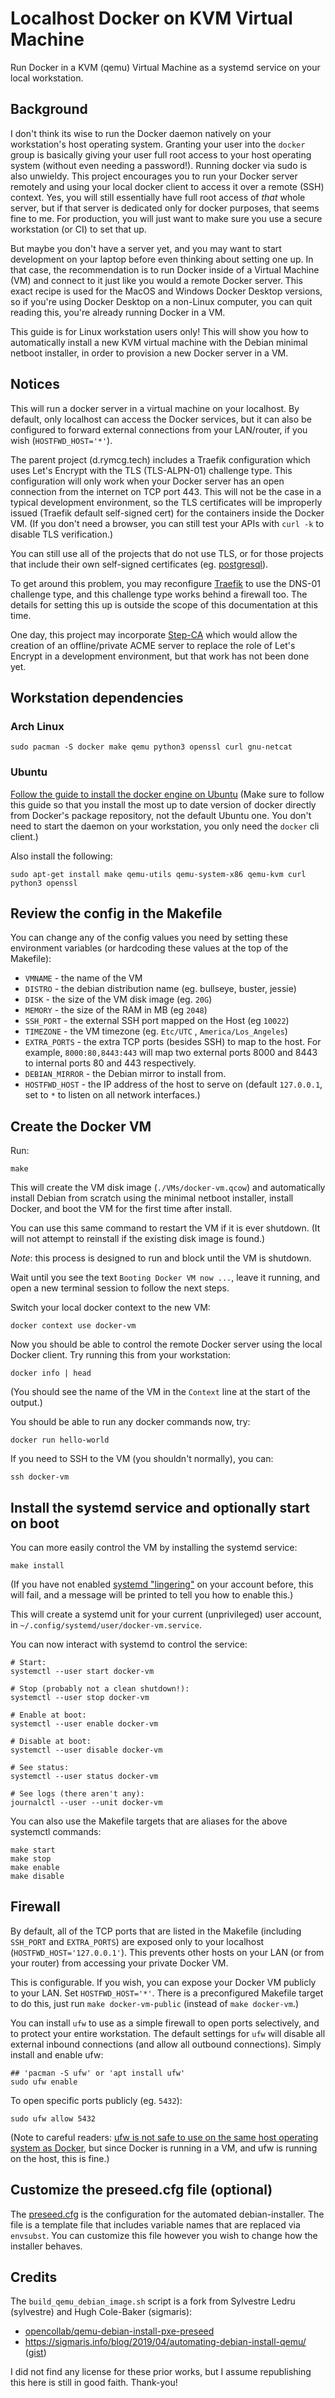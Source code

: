 # Localhost Docker on KVM Virtual Machine

Run Docker in a KVM (qemu) Virtual Machine as a systemd service on your local
workstation.

## Background

I don't think its wise to run the Docker daemon natively on your workstation's
host operating system. Granting your user into the `docker` group is basically
giving your user full root access to your host operating system (without even
needing a password!). Running docker via sudo is also unwieldy. This project
encourages you to run your Docker server remotely and using your local docker
client to access it over a remote (SSH) context. Yes, you will still essentially
have full root access of *that* whole server, but if that server is dedicated
only for docker purposes, that seems fine to me. For production, you will just
want to make sure you use a secure workstation (or CI) to set that up.

But maybe you don't have a server yet, and you may want to start development on
your laptop before even thinking about setting one up. In that case, the
recommendation is to run Docker inside of a Virtual Machine (VM) and connect to
it just like you would a remote Docker server. This exact recipe is used for the
MacOS and Windows Docker Desktop versions, so if you're using Docker Desktop on
a non-Linux computer, you can quit reading this, you're already running Docker
in a VM.

This guide is for Linux workstation users only! This will show you how to
automatically install a new KVM virtual machine with the Debian minimal netboot
installer, in order to provision a new Docker server in a VM.

## Notices

This will run a docker server in a virtual machine on your localhost. By
default, only localhost can access the Docker services, but it can also be
configured to forward external connections from your LAN/router, if you wish
(`HOSTFWD_HOST='*'`).

The parent project (d.rymcg.tech) includes a Traefik configuration which uses
Let's Encrypt with the TLS (TLS-ALPN-01) challenge type. This configuration will
only work when your Docker server has an open connection from the internet on
TCP port 443. This will not be the case in a typical development environment, so
the TLS certificates will be improperly issued (Traefik default self-signed
cert) for the containers inside the Docker VM. (If you don't need a browser, you
can still test your APIs with `curl -k` to disable TLS verification.)

You can still use all of the projects that do not use TLS, or for those projects
that include their own self-signed certificates (eg.
[postgresql](../postgresql)).

To get around this problem, you may reconfigure
[Traefik](../traefik/docker-compose.yaml) to use the DNS-01 challenge type, and
this challenge type works behind a firewall too. The details for setting this up
is outside the scope of this documentation at this time.

One day, this project may incorporate
[Step-CA](https://smallstep.com/docs/step-ca) which would allow the creation of
an offline/private ACME server to replace the role of Let's Encrypt in a
development environment, but that work has not been done yet.

## Workstation dependencies

### Arch Linux

```
sudo pacman -S docker make qemu python3 openssl curl gnu-netcat
```

### Ubuntu

[Follow the guide to install the docker engine on
Ubuntu](https://docs.docker.com/get-docker/) (Make sure to follow this guide so
that you install the most up to date version of docker directly from Docker's
package repository, not the default Ubuntu one. You don't need to start the
daemon on your workstation, you only need the `docker` cli client.)

Also install the following:

```
sudo apt-get install make qemu-utils qemu-system-x86 qemu-kvm curl python3 openssl
```

## Review the config in the Makefile

You can change any of the config values you need by setting these environment
variables (or hardcoding these values at the top of the Makefile):

 * `VMNAME` - the name of the VM
 * `DISTRO` - the debian distribution name (eg. bullseye, buster, jessie)
 * `DISK` - the size of the VM disk image (eg. `20G`)
 * `MEMORY` - the size of the RAM in MB (eg `2048`)
 * `SSH_PORT` - the external SSH port mapped on the Host (eg `10022`)
 * `TIMEZONE` - the VM timezone (eg. `Etc/UTC` , `America/Los_Angeles`)
 * `EXTRA_PORTS` - the extra TCP ports (besides SSH) to map to the host. For
   example, `8000:80,8443:443` will map two external ports 8000 and 8443 to
   internal ports 80 and 443 respectively.
 * `DEBIAN_MIRROR` - the Debian mirror to install from.
 * `HOSTFWD_HOST` - the IP address of the host to serve on (default `127.0.0.1`,
   set to `*` to listen on all network interfaces.)
 
## Create the Docker VM

Run: 

```
make
```

This will create the VM disk image (`./VMs/docker-vm.qcow`) and automatically
install Debian from scratch using the minimal netboot installer, install Docker,
and boot the VM for the first time after install.

You can use this same command to restart the VM if it is ever shutdown. (It will
not attempt to reinstall if the existing disk image is found.)

*Note*: this process is designed to run and block until the VM is shutdown. 


Wait until you see the text `Booting Docker VM now ...`, leave it running, and
open a new terminal session to follow the next steps.

Switch your local docker context to the new VM:

```
docker context use docker-vm
```

Now you should be able to control the remote Docker server using the local
Docker client. Try running this from your workstation:

```
docker info | head
```

(You should see the name of the VM in the `Context` line at the start of the
output.)

You should be able to run any docker commands now, try:

```
docker run hello-world
```

If you need to SSH to the VM (you shouldn't normally), you can:

```
ssh docker-vm
```

## Install the systemd service and optionally start on boot

You can more easily control the VM by installing the systemd service:

```
make install
```

(If you have not enabled [systemd
"lingering"](https://wiki.archlinux.org/title/Systemd/user#Automatic_start-up_of_systemd_user_instances)
on your account before, this will fail, and a message will be printed to tell
you how to enable this.)

This will create a systemd unit for your current (unprivileged) user account, in
`~/.config/systemd/user/docker-vm.service`.

You can now interact with systemd to control the service:

```
# Start:
systemctl --user start docker-vm

# Stop (probably not a clean shutdown!):
systemctl --user stop docker-vm

# Enable at boot:
systemctl --user enable docker-vm

# Disable at boot:
systemctl --user disable docker-vm

# See status:
systemctl --user status docker-vm

# See logs (there aren't any):
journalctl --user --unit docker-vm
```

You can also use the Makefile targets that are aliases for the above systemctl
commands:

```
make start
make stop
make enable
make disable
```

## Firewall

By default, all of the TCP ports that are listed in the Makefile (including
`SSH_PORT` and `EXTRA_PORTS`) are exposed only to your localhost
(`HOSTFWD_HOST='127.0.0.1'`). This prevents other hosts on your LAN (or from
your router) from accessing your private Docker VM.

This is configurable. If you wish, you can expose your Docker VM publicly to
your LAN. Set `HOSTFWD_HOST='*'`. There is a preconfigured Makefile target to do
this, just run `make docker-vm-public` (instead of `make docker-vm`.)

You can install `ufw` to use as a simple firewall to open ports selectively, and
to protect your entire workstation. The default settings for `ufw` will disable
all external inbound connections (and allow all outbound connections). Simply
install and enable ufw:

```
## 'pacman -S ufw' or 'apt install ufw'
sudo ufw enable
```

To open specific ports publicly (eg. `5432`):

```
sudo ufw allow 5432
```

(Note to careful readers: [ufw is not safe to use on the same host operating
system as Docker](https://github.com/chaifeng/ufw-docker#problem), but since
Docker is running in a VM, and ufw is running on the host, this is fine.)

## Customize the preseed.cfg file (optional)

The [preseed.cfg](preseed.cfg) is the configuration for the automated
debian-installer. The file is a template file that includes variable names that
are replaced via `envsubst`. You can customize this file however you wish to
change how the installer behaves.

## Credits

The `build_qemu_debian_image.sh` script is a fork from Sylvestre Ledru
(sylvestre) and Hugh Cole-Baker (sigmaris):

 * [opencollab/qemu-debian-install-pxe-preseed](https://github.com/opencollab/qemu-debian-install-pxe-preseed)
 * https://sigmaris.info/blog/2019/04/automating-debian-install-qemu/
([gist](https://gist.github.com/sigmaris/dc1883f782d1ff5d74252bebf852ec50))

I did not find any license for these prior works, but I assume republishing this
here is still in good faith. Thank-you!

